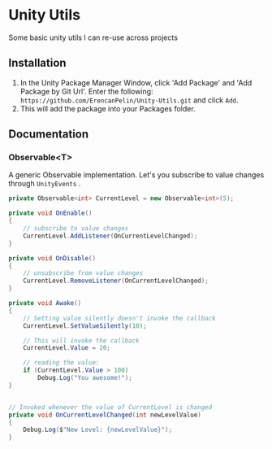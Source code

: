 # Unity Utils
Some basic unity utils I can re-use across projects

## Installation
1. In the Unity Package Manager Window, click 'Add Package' and 'Add Package by Git Url'. Enter the following: `https://github.com/ErencanPelin/Unity-Utils.git` and click `Add`.
2. This will add the package into your Packages folder.

## Documentation
### Observable\<T>
A generic Observable implementation. Let's you subscribe to value changes through `UnityEvents` .

```cs
private Observable<int> CurrentLevel = new Observable<int>(5);

private void OnEnable()
{
    // subscribe to value changes
    CurrentLevel.AddListener(OnCurrentLevelChanged);
}

private void OnDisable()
{
    // unsubscribe from value changes
    CurrentLevel.RemoveListener(OnCurrentLevelChanged);
}

private void Awake()
{
    // Setting value silently doesn't invoke the callback
    CurrentLevel.SetValueSilently(10);

    // This will invoke the callback
    CurrentLevel.Value = 20;

    // reading the value:
    if (CurrentLevel.Value > 100)
        Debug.Log("You awesome!");
}


// Invoked whenever the value of CurrentLevel is changed
private void OnCurrentLevelChanged(int newLevelValue)
{
    Debug.Log($"New Level: {newLevelValue}");
}

```